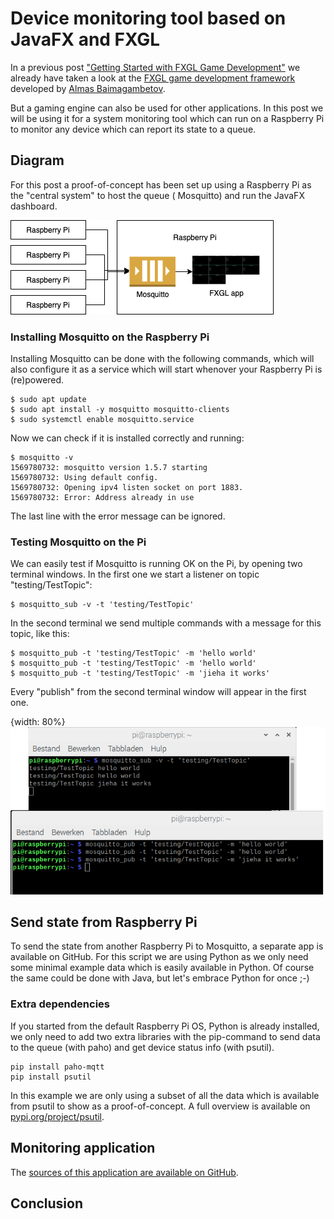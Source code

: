 # Device monitoring tool based on JavaFX and FXGL

In a previous post
["Getting Started with FXGL Game Development"](https://foojay.io/today/category/java/javafx/)
we already have taken a look at the [FXGL game development framework](https://github.com/AlmasB/FXGL)
developed by [Almas Baimagambetov](https://twitter.com/AlmasBaim).

But a gaming engine can also be used for other applications. In this post we will be using it for a system monitoring
tool which can run on a Raspberry Pi to monitor any device which can report its state to a queue.

## Diagram

For this post a proof-of-concept has been set up using a Raspberry Pi as the "central system" to host the queue (
Mosquitto) and run the JavaFX dashboard.

![Diagram test setup](images/diagram.png)

### Installing Mosquitto on the Raspberry Pi

Installing Mosquitto can be done with the following commands, which will also configure it as a service which will start
whenover your Raspberry Pi is (re)powered.

```
$ sudo apt update
$ sudo apt install -y mosquitto mosquitto-clients
$ sudo systemctl enable mosquitto.service
```

Now we can check if it is installed correctly and running:

```
$ mosquitto -v
1569780732: mosquitto version 1.5.7 starting
1569780732: Using default config.
1569780732: Opening ipv4 listen socket on port 1883.
1569780732: Error: Address already in use
```

The last line with the error message can be ignored.

### Testing Mosquitto on the Pi

We can easily test if Mosquitto is running OK on the Pi, by opening two terminal windows. In the first one we start a
listener on topic "testing/TestTopic":

```
$ mosquitto_sub -v -t 'testing/TestTopic'
```

In the second terminal we send multiple commands with a message for this topic, like this:

```
$ mosquitto_pub -t 'testing/TestTopic' -m 'hello world'
$ mosquitto_pub -t 'testing/TestTopic' -m 'hello world'
$ mosquitto_pub -t 'testing/TestTopic' -m 'jieha it works'
```

Every "publish" from the second terminal window will appear in the first one.

{width: 80%}
![Testing Mosquitto on the Pi](images/mosquitto_testing.png)

## Send state from Raspberry Pi

To send the state from another Raspberry Pi to Mosquitto, a separate app is available on GitHub. For this script we are
using Python as we only need some minimal example data which is easily available in Python. Of course the same could be
done with Java, but let's embrace Python for once ;-)

### Extra dependencies

If you started from the default Raspberry Pi OS, Python is already installed, we only need to add two extra libraries
with the pip-command to send data to the queue (with paho) and get device status info (with psutil).

```
pip install paho-mqtt
pip install psutil
```

In this example we are only using a subset of all the data which is available from psutil to show as a proof-of-concept.
A full overview is available on [pypi.org/project/psutil](https://pypi.org/project/psutil/).

## Monitoring application

The [sources of this application are available on GitHub](https://github.com/FDelporte/FXGLSystemMonitoring).

## Conclusion